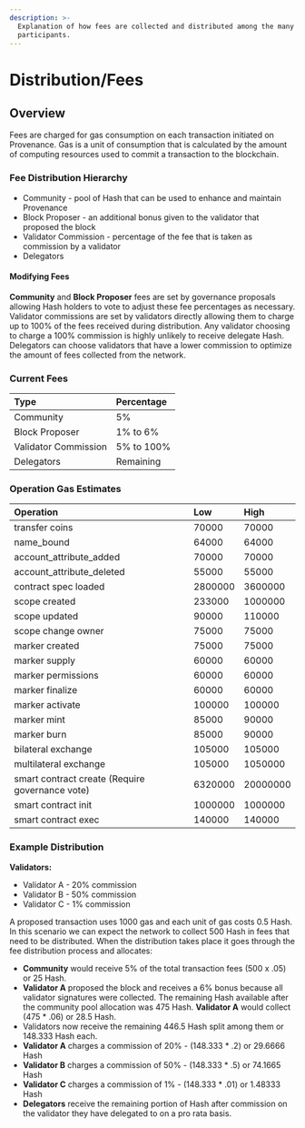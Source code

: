 ```yaml
---
description: >-
  Explanation of how fees are collected and distributed among the many network
  participants.
---
```


# Distribution/Fees

## Overview 

Fees are charged for gas consumption on each transaction initiated on Provenance. Gas is a unit of consumption that is calculated by the amount of computing resources used to commit a transaction to the blockchain. 

### Fee Distribution Hierarchy

* Community - pool of Hash that can be used to enhance and maintain Provenance
* Block Proposer - an additional bonus given to the validator that proposed the block
* Validator Commission - percentage of the fee that is taken as commission by a validator
* Delegators 

#### Modifying Fees

**Community** and **Block Proposer** fees are set by governance proposals allowing Hash holders to vote to adjust these fee percentages as necessary. Validator commissions are set by validators directly allowing them to charge up to 100% of the fees received during distribution. Any validator choosing to charge a 100% commission is highly unlikely to receive delegate Hash. Delegators can choose validators that have a lower commission to optimize the amount of fees collected from the network. 

### Current Fees

| Type | Percentage |
| :--- | :--- |
| Community | 5% |
| Block Proposer | 1% to 6% |
| Validator Commission | 5% to 100% |
| Delegators | Remaining |

### Operation Gas Estimates

| Operation |  |  | Low | High |
| :--- | :--- | :--- | :--- | :--- |
| transfer coins |  |  | 70000 | 70000 |
| name\_bound |  |  | 64000 | 64000 |
| account\_attribute\_added |  |  | 70000 | 70000 |
| account\_attribute\_deleted |  |  | 55000 | 55000 |
| contract spec loaded |  |  | 2800000 | 3600000 |
| scope created |  |  | 233000 | 1000000 |
| scope updated |  |  | 90000 | 110000 |
| scope change owner |  |  | 75000 | 75000 |
| marker created |  |  | 75000 | 75000 |
| marker supply |  |  | 60000 | 60000 |
| marker permissions |  |  | 60000 | 60000 |
| marker finalize |  |  | 60000 | 60000 |
| marker activate |  |  | 100000 | 100000 |
| marker mint |  |  | 85000 | 90000 |
| marker burn |  |  | 85000 | 90000 |
| bilateral exchange |  |  | 105000 | 105000 |
| multilateral exchange |  |  | 105000 | 1050000 |
| smart contract create \(Require governance vote\) |  |  | 6320000 | 20000000 |
| smart contract init |  |  | 1000000 | 1000000 |
| smart contract exec |  |  | 140000 | 140000 |

### Example Distribution

**Validators:**

* Validator A - 20% commission
* Validator B - 50% commission
* Validator C - 1% commission

A proposed transaction uses 1000 gas and each unit of gas costs 0.5 Hash. In this scenario we can expect the network to collect 500 Hash in fees that need to be distributed. When the distribution takes place it goes through the fee distribution process and allocates: 

* **Community** would receive 5% of the total transaction fees \(500 x .05\) or 25 Hash.
* **Validator A** proposed the block and receives a 6% bonus because all validator signatures were collected. The remaining Hash available after the community pool allocation was 475 Hash. **Validator A** would collect \(475 \* .06\) or 28.5 Hash.
* Validators now receive the remaining 446.5 Hash split among them or 148.333 Hash each. 
* **Validator A** charges a commission of 20% - \(148.333 \* .2\) or 29.6666 Hash 
* **Validator B** charges a commission of 50% - \(148.333 \* .5\) or 74.1665 Hash 
* **Validator C** charges a commission of 1% - \(148.333 \* .01\) or 1.48333 Hash 
* **Delegators** receive the remaining portion of Hash after commission on the validator they have delegated to on a pro rata basis.

